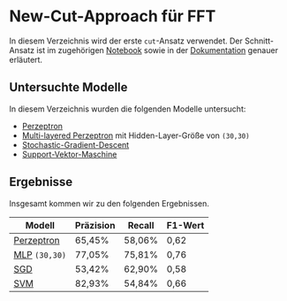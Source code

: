 # New-Cut-Approach für FFT

In diesem Verzeichnis wird der erste `cut`-Ansatz verwendet. Der Schnitt-Ansatz ist im zugehörigen
[Notebook](../../cut/cut.ipynb) sowie in der
[Dokumentation](../../../../doc/doc.md#erster-ansatz-cut) genauer erläutert.


## Untersuchte Modelle

In diesem Verzeichnis wurden die folgenden Modelle untersucht:

- [Perzeptron](./perceptron.ipynb)
- [Multi-layered Perzeptron](./mlp.ipynb) mit Hidden-Layer-Größe von `(30,30)`
- [Stochastic-Gradient-Descent](./sgd.ipynb)
- [Support-Vektor-Maschine](./svc.ipynb)


## Ergebnisse

Insgesamt kommen wir zu den folgenden Ergebnissen.

| Modell                           | Präzision | Recall | F1-Wert |
|----------------------------------|-----------|--------|---------|
| [Perzeptron](./perceptron.ipynb) | 65,45%    | 58,06% | 0,62    |
| [MLP](./mlp.ipynb) `(30,30)`     | 77,05%    | 75,81% | 0,76    |
| [SGD](./sgd.ipynb)               | 53,42%    | 62,90% | 0,58    |
| [SVM](./svc.ipynb)               | 82,93%    | 54,84% | 0,66    |
